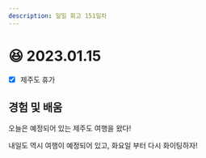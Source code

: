 ```yaml
---
description: 일일 회고 151일차
---
```


# 😆 2023.01.15

* [x] 제주도 휴가

## 경험 및 배움

오늘은 예정되어 있는 제주도 여행을 왔다!

내일도 역시 여행이 예정되어 있고, 화요일 부터 다시 화이팅하자!
